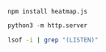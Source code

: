 `npm install heatmap.js`

```python
python3 -m http.server
```
```zsh mac
lsof -i | grep "(LISTEN)"
```